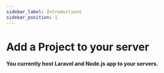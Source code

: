```yaml
---
sidebar_label: Introductions
sidebar_position: 1
---
```


# Add a Project to your server

#### You currently host Laravel and Node.js app to your servers.